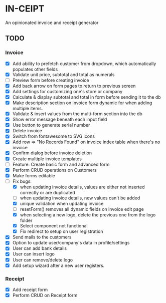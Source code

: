 # IN-CEIPT

An opinionated invoice and receipt generator

## TODO

### Invoice

- [x] Add ability to prefetch customer from dropdown, which automatically populates other fields
- [x] Validate unit price, subtotal and total as numerals
- [ ] Preview form before creating invoice
- [x] Add back arrow on form pages to return to previous screen
- [x] Add settings for customizing one's store or company
- [x] Calculate & display subtotal and total in form before sending it to the db
- [x] Make description section on invoice form dynamic for when adding multiple items.
- [x] Validate & insert values from the multi-form section into the db
- [x] Show error message beneath each input field
- [x] Use button to generate serial number
- [x] Delete invoice
- [x] Switch from fontawesome to SVG icons
- [x] Add row => "No Records Found" on invoice index table when there's no invoice
- [x] Confirm dialog before invoice deletion
- [x] Create multiple invoice templates
- [ ] Feature: Create basic form and advanced form
- [x] Perform CRUD operations on Customers
- [x] Make forms editable
- [ ] Fix bugs:
    - [x] when updating invoice details, values are either not inserted correctly or are duplicated
    - [ ] when updating invoice details, new values can't be added
    - [x] unique validation when updating invoice
    - [ ] resetForm() removes all dynamic fields on invoice edit page
    - [x] when selecting a new logo, delete the previous one from the logo folder
    - [x] Select component not functional
    - [x] Fix redirect to setup on user registration
- [x] Send mails to the customers
- [x] Option to update user/company's data in profile/settings
- [x] User can add bank details
- [x] User can insert logo
- [x] User can remove/delete logo
- [x] Add setup wizard after a new user registers.

### Receipt

- [x] Add receipt form
- [x] Perform CRUD on Receipt form
